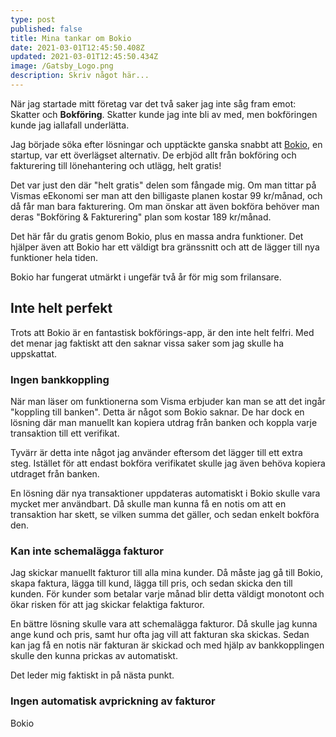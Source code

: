 ```yaml
---
type: post
published: false
title: Mina tankar om Bokio
date: 2021-03-01T12:45:50.408Z
updated: 2021-03-01T12:45:50.434Z
image: /Gatsby_Logo.png
description: Skriv något här...
---
```

När jag startade mitt företag var det två saker jag inte såg fram emot: Skatter och **Bokföring**. Skatter kunde jag inte bli av med, men bokföringen kunde jag iallafall underlätta.

Jag började söka efter lösningar och upptäckte ganska snabbt att [Bokio](https://bokio.se), en startup, var ett överlägset alternativ. De erbjöd allt från bokföring och fakturering till lönehantering och utlägg, helt gratis!

Det var just den där "helt gratis" delen som fångade mig. Om man tittar på Vismas eEkonomi ser man att den billigaste planen kostar 99 kr/månad, och då får man bara fakturering. Om man önskar att även bokföra behöver man deras "Bokföring & Fakturering" plan som kostar 189 kr/månad.

Det här får du gratis genom Bokio, plus en massa andra funktioner. Det hjälper även att Bokio har ett väldigt bra gränssnitt och att de lägger till nya funktioner hela tiden.

Bokio har fungerat utmärkt i ungefär två år för mig som frilansare.

## Inte helt perfekt

Trots att Bokio är en fantastisk bokförings-app, är den inte helt felfri. Med det menar jag faktiskt att den saknar vissa saker som jag skulle ha uppskattat.

### Ingen bankkoppling

När man läser om funktionerna som Visma erbjuder kan man se att det ingår "koppling till banken". Detta är något som Bokio saknar. De har dock en lösning där man manuellt kan kopiera utdrag från banken och koppla varje transaktion till ett verifikat.

Tyvärr är detta inte något jag använder eftersom det lägger till ett extra steg. Istället för att endast bokföra verifikatet skulle jag även behöva kopiera utdraget från banken.

En lösning där nya transaktioner uppdateras automatiskt i Bokio skulle vara mycket mer användbart. Då skulle man kunna få en notis om att en transaktion har skett, se vilken summa det gäller, och sedan enkelt bokföra den.

### Kan inte schemalägga fakturor

Jag skickar manuellt fakturor till alla mina kunder. Då måste jag gå till Bokio, skapa faktura, lägga till kund, lägga till pris, och sedan skicka den till kunden. För kunder som betalar varje månad blir detta väldigt monotont och ökar risken för att jag skickar felaktiga fakturor.

En bättre lösning skulle vara att schemalägga fakturor. Då skulle jag kunna ange kund och pris, samt hur ofta jag vill att fakturan ska skickas. Sedan kan jag få en notis när fakturan är skickad och med hjälp av bankkopplingen skulle den kunna prickas av automatiskt.

Det leder mig faktiskt in på nästa punkt.

### Ingen automatisk avprickning av fakturor

Bokio 